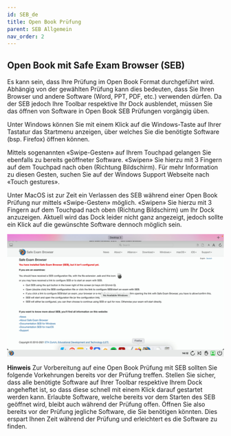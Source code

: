 ```yaml
---
id: SEB_de
title: Open Book Prüfung
parent: SEB Allgemein
nav_order: 2
---
```


## Open Book mit Safe Exam Browser (SEB)
Es kann sein, dass Ihre Prüfung im Open Book Format durchgeführt wird. Abhängig von der gewählten Prüfung kann dies bedeuten, dass Sie Ihren Browser und andere Software (Word, PPT, PDF, etc.) verwenden dürfen. Da der SEB jedoch Ihre Toolbar respektive Ihr Dock ausblendet, müssen Sie das öffnen von Software in Open Book SEB Prüfungen vorgängig üben.

Unter Windows können Sie mit einem Klick auf die Windows-Taste auf Ihrer Tastatur das Startmenu anzeigen, über welches Sie die benötigte Software (bsp. Firefox) öffnen können.

Mittels sogenannten «Swipe-Gesten» auf Ihrem Touchpad gelangen Sie ebenfalls zu bereits geöffneter Software. «Swipen» Sie hierzu mit 3 Fingern auf dem Touchpad nach oben (Richtung Bildschirm). Für mehr Information zu diesen Gesten, suchen Sie auf der Windows Support Webseite nach «Touch gestures».

Unter MacOS ist zur Zeit ein Verlassen des SEB während einer Open Book Prüfung nur mittels «Swipe-Gesten» möglich. «Swipen» Sie hierzu mit 3 Fingern auf dem Touchpad nach oben (Richtung Bildschirm) um Ihr Dock anzuzeigen. Aktuell wird das Dock leider nicht ganz angezeigt, jedoch sollte ein Klick auf die gewünschte Software dennoch möglich sein.

[![icons-openbook_dock](assets/openbook_dock.jpg)](assets/openbook_dock.jpg)

**Hinweis**
Zur Vorbereitung auf eine Open Book Prüfung mit SEB sollten Sie folgende Vorkehrungen bereits vor der Prüfung treffen.
Stellen Sie sicher, dass alle benötigte Software auf Ihrer Toolbar respektive Ihrem Dock angeheftet ist, so dass diese schnell mit einem Klick darauf gestartet werden kann.
Erlaubte Software, welche bereits vor dem Starten des SEB geöffnet wird, bleibt auch während der Prüfung offen. Öffnen Sie also bereits vor der Prüfung jegliche Software, die Sie benötigen könnten. Dies erspart Ihnen Zeit während der Prüfung und erleichtert es die Software zu finden.
